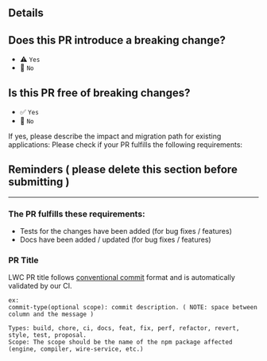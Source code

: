 
## Details


## Does this PR introduce a breaking change?

* ⚠️ `Yes`
* 💚 `No`

## Is this PR free of breaking changes?

* ✅ `Yes`
* 🚨 `No`

If yes, please describe the impact and migration path for existing applications:
Please check if your PR fulfills the following requirements:


## Reminders ( please delete this section before submitting )
-------------------------------------------------------------

### The PR fulfills these requirements:
* Tests for the changes have been added (for bug fixes / features)
* Docs have been added / updated (for bug fixes / features)

### PR Title
LWC PR title follows [conventional commit](../CONTRIBUTING.md#create-a-pull-request) format and is automatically validated by our CI.
```shell
ex:
commit-type(optional scope): commit description. ( NOTE: space between column and the message )

Types: build, chore, ci, docs, feat, fix, perf, refactor, revert, style, test, proposal.
Scope: The scope should be the name of the npm package affected (engine, compiler, wire-service, etc.)
```
